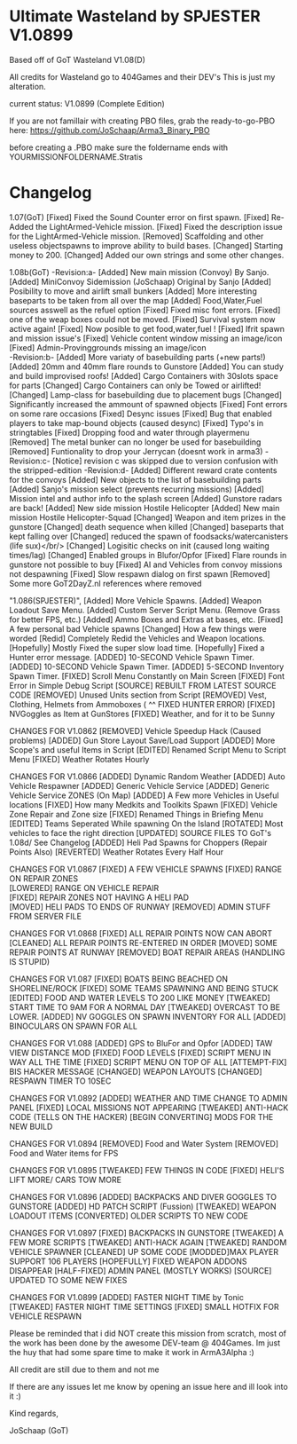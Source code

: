 Ultimate Wasteland by SPJESTER V1.0899
==================================
Based off of GoT Wasteland V1.08(D)

All credits for Wasteland go to 404Games and their DEV's
This is just my alteration.

current status: V1.0899 (Complete Edition)

If you are not famillair with creating PBO files, grab the ready-to-go-PBO here: 
https://github.com/JoSchaap/Arma3_Binary_PBO

before creating a .PBO make sure the foldername ends with YOURMISSIONFOLDERNAME.Stratis

Changelog
=========
1.07(GoT)
[Fixed] Fixed the Sound Counter error on first spawn.
[Fixed] Re-Added the LightArmed-Vehicle mission.
[Fixed] Fixed the description issue for the LightArmed-Vehicle mission.
[Removed] Scaffolding and other useless objectspawns to improve ability to build bases.
[Changed] Starting money to 200.
[Changed] Added our own strings and some other changes.

1.08b(GoT)
-Revision:a-
[Added] New main mission (Convoy) By Sanjo.
[Added] MiniConvoy Sidemission (JoSchaap) Original by Sanjo
[Added] Posibility to move and airlift small bunkers
[Added] More interesting baseparts to be taken from all over the map
[Added] Food,Water,Fuel sources asswell as the refuel option
[Fixed] Fixed misc font errors.
[Fixed] one of the weap boxes could not be moved.
[Fixed] Survival system now active again!
[Fixed] Now posible to get food,water,fuel !
[Fixed] Ifrit spawn and mission issue's
[Fixed] Vehicle content window missing an image/icon
[Fixed] Admin-Provinggrounds missing an image/icon<br>
-Revision:b-
[Added] More variaty of basebuilding parts (+new parts!)
[Added] 20mm and 40mm flare rounds to Gunstore
[Added] You can study and build improvised roofs!
[Added] Cargo Containers with 30slots space for parts
[Changed] Cargo Containers can only be Towed or airlifted!
[Changed] Lamp-class for basebuilding due to placement bugs
[Changed] Significantly increased the ammount of spawned objects
[Fixed] Font errors on some rare occasions
[Fixed] Desync issues
[Fixed] Bug that enabled players to take map-bound objects (caused desync)
[Fixed] Typo's in stringtables
[Fixed] Dropping food and water through playermenu
[Removed] The metal bunker can no longer be used for basebuilding
[Removed] Funtionality to drop your Jerrycan (doesnt work in arma3)
-Revision:c-
[Notice] revision c was skipped due to version confusion with the stripped-edition
-Revision:d-
[Added] Different reward crate contents for the convoys
[Added] New objects to the list of basebuilding parts
[Added] Sanjo's mission select (prevents recurring missions)
[Added] Mission intel and author info to the splash screen
[Added] Gunstore radars are back!
[Added] New side mission Hostile Helicopter
[Added] New main mission Hostile Helicopter-Squad
[Changed] Weapon and item prizes in the gunstore
[Changed] death sequence when killed
[Changed] baseparts that kept falling over
[Changed] reduced the spawn of foodsacks/watercanisters (life sux)</br/>
[Changed] Logisitic checks on init (caused long waiting times/lag)
[Changed] Enabled groups in Blufor/Opfor 
[Fixed] Flare rounds in gunstore not possible to buy
[Fixed] AI and Vehicles from convoy missions not despawning
[Fixed] Slow respawn dialog on first spawn
[Removed] Some more GoT2DayZ.nl references where removed

"1.086(SPJESTER)",
[Added] More Vehicle Spawns.
[Added] Weapon Loadout Save Menu.
[Added] Custom Server Script Menu.
(Remove Grass for better FPS, etc.)
[Added] Ammo Boxes and Extras at bases, etc.
[Fixed] A few personal bad Vehicle spawns
[Changed] How a few things were worded
[Redid] Completely Redid the Vehicles and Weapon locations.
[Hopefully] Mostly Fixed the super slow load time.
[Hopefully] Fixed a Hunter error message.
[ADDED] 10-SECOND Vehicle Spawn Timer.
[ADDED] 10-SECOND Vehicle Spawn Timer.
[ADDED] 5-SECOND Inventory Spawn Timer.
[FIXED] Scroll Menu Constantly on Main Screen
[FIXED] Font Error in Simple Debug Script
[SOURCE] REBUILT FROM LATEST SOURCE CODE
[REMOVED] Unused Units section from Script
[REMOVED] Vest, Clothing, Helmets from Ammoboxes
( ^^ FIXED HUNTER ERROR)
[FIXED] NVGoggles as Item at GunStores
[FIXED] Weather, and for it to be Sunny


CHANGES FOR V1.0862
[REMOVED] Vehicle Speedup Hack (Caused problems)
[ADDED] Gun Store Layout Save/Load Support
[ADDED] More Scope's and useful Items in Script
[EDITED] Renamed Script Menu to Script Menu
[FIXED] Weather Rotates Hourly

CHANGES FOR V1.0866
[ADDED] Dynamic Random Weather
[ADDED] Auto Vehicle Respawner
[ADDED] Generic Vehicle Service
[ADDED] Generic Vehicle Service ZONES (On Map)
[ADDED] A Few more Vehicles in Useful locations
[FIXED] How many Medkits and Toolkits Spawn
[FIXED] Vehicle Zone Repair and Zone size
[FIXED] Renamed Things in Briefing Menu
[EDITED] Teams Seperated While spawning On the Island
[ROTATED] Most vehicles to face the right direction
[UPDATED] SOURCE FILES TO GoT's 1.08d/ See Changelog
[ADDED] Heli Pad Spawns for Choppers (Repair Points Also)
[REVERTED] Weather Rotates Every Half Hour	

CHANGES FOR V1.0867
[FIXED] A FEW VEHICLE SPAWNS
[FIXED] RANGE ON REPAIR ZONES	
[LOWERED] RANGE ON VEHICLE REPAIR	
[FIXED] REPAIR ZONES NOT HAVING A HELI PAD	
[MOVED] HELI PADS TO ENDS OF RUNWAY
[REMOVED] ADMIN STUFF FROM SERVER FILE

CHANGES FOR V1.0868
[FIXED] ALL REPAIR POINTS NOW CAN ABORT
[CLEANED] ALL REPAIR POINTS RE-ENTERED IN ORDER
[MOVED] SOME REPAIR POINTS AT RUNWAY
[REMOVED] BOAT REPAIR AREAS (HANDLING IS STUPID)


CHANGES FOR V1.087
[FIXED] BOATS BEING BEACHED ON SHORELINE/ROCK
[FIXED] SOME TEAMS SPAWNING AND BEING STUCK
[EDITED] FOOD AND WATER LEVELS TO 200 LIKE MONEY
[TWEAKED] START TIME TO 9AM FOR A NORMAL DAY
[TWEAKED] OVERCAST TO BE LOWER.
[ADDED] NV GOGGLES ON SPAWN INVENTORY FOR ALL
[ADDED] BINOCULARS ON SPAWN FOR ALL


CHANGES FOR V1.088
[ADDED] GPS to BluFor and Opfor
[ADDED] TAW VIEW DISTANCE MOD
[FIXED] FOOD LEVELS
[FIXED] SCRIPT MENU IN WAY ALL THE TIME
[FIXED] SCRIPT MENU ON TOP OF ALL
[ATTEMPT-FIX] BIS HACKER MESSAGE
[CHANGED] WEAPON LAYOUTS
[CHANGED] RESPAWN TIMER TO 10SEC

CHANGES FOR V1.0892
[ADDED] WEATHER AND TIME CHANGE TO ADMIN PANEL
[FIXED] LOCAL MISSIONS NOT APPEARING
[TWEAKED] ANTI-HACK CODE (TELLS ON THE HACKER)
[BEGIN CONVERTING] MODS FOR THE NEW BUILD	

CHANGES FOR V1.0894
[REMOVED] Food and Water System
[REMOVED] Food and Water items for FPS

CHANGES FOR V1.0895
[TWEAKED] FEW THINGS IN CODE
[FIXED] HELI'S LIFT MORE/ CARS TOW MORE

CHANGES FOR V1.0896
[ADDED] BACKPACKS AND DIVER GOGGLES TO GUNSTORE
[ADDED] HD PATCH SCRIPT (Fussion)
[TWEAKED] WEAPON LOADOUT ITEMS
[CONVERTED] OLDER SCRIPTS TO NEW CODE
		
CHANGES FOR V1.0897
[FIXED] BACKPACKS IN GUNSTORE
[TWEAKED] A FEW MORE SCRIPTS
[TWEAKED] ANTI-HACK AGAIN
[TWEAKED] RANDOM VEHICLE SPAWNER
[CLEANED] UP SOME CODE
[MODDED]MAX PLAYER SUPPORT 106 PLAYERS
[HOPEFULLY]	FIXED WEAPON ADDONS DISAPPEAR
[HALF-FIXED] ADMIN PANEL (MOSTLY WORKS)
[SOURCE] UPDATED TO SOME NEW FIXES
	
CHANGES FOR V1.0899
[ADDED] FASTER NIGHT TIME by Tonic
[TWEAKED] FASTER NIGHT TIME SETTINGS
[FIXED] SMALL HOTFIX FOR VEHICLE RESPAWN

		
Please be reminded that i did NOT create this mission from scratch, most of the work has been done by the awesome DEV-team @ 404Games. Im just the huy that had some spare time to make it work in ArmA3Alpha :)

All credit are still due to them and not me


If there are any issues let me know by opening an issue here and ill look into it :)


Kind regards,

JoSchaap (GoT) 
